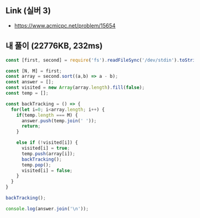 ## Link (실버 3)        

- https://www.acmicpc.net/problem/15654  

## 내 풀이 (22776KB, 232ms)          

```javascript
const [first, second] = require('fs').readFileSync('/dev/stdin').toString().split('\n').map(el => el.split(' ').map(Number));

const [N, M] = first;
const array = second.sort((a,b) => a - b);
const answer = [];
const visited = new Array(array.length).fill(false);
const temp = [];

const backTracking = () => {
  for(let i=0; i<array.length; i++) {
    if(temp.length === M) {
      answer.push(temp.join(' '));
      return;
    }

    else if (!visited[i]) {
      visited[i] = true;
      temp.push(array[i]);
      backTracking();
      temp.pop();
      visited[i] = false;
    }
  }
}

backTracking();

console.log(answer.join('\n'));
```
